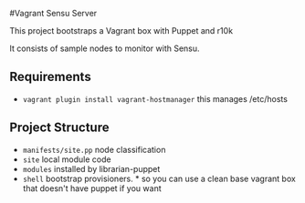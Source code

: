 #Vagrant Sensu Server

This project bootstraps a Vagrant box with Puppet and r10k

It consists of sample nodes to monitor with Sensu.

## Requirements
* `vagrant plugin install vagrant-hostmanager`  this manages /etc/hosts


Project Structure
-----------------
* `manifests/site.pp` node classification
* `site` local module code
* `modules` installed by librarian-puppet
* `shell` bootstrap provisioners.
		* so you can use a clean base vagrant box that doesn't have puppet if you want
